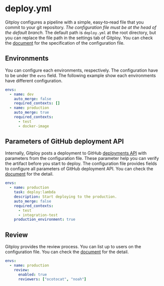 # deploy.yml

Gitploy configures a pipeline with a simple, easy‑to‑read file that you commit to your git repository. *The configuration file must be at the head of the default branch.* The default path is `deploy.yml` at the root directory, but you can replace the file path in the settings tab of Gitploy. You can check the [document](../references/deploy.yml.md) for the specification of the configuration file.

## Environments

You can configure each environments, respectively. The configuration have to be under the `evns` field. The following example show each environments have different configuration.

```yaml
envs:
  - name: dev
    auto_merge: false
    required_contexts: []
  - name: production
    auto_merge: true
    required_contexts: 
      - test
      - docker-image
```

## Parameters of GitHub deployment API

Internally, Gitploy posts a deployment to GitHub [deployments API](https://docs.github.com/en/rest/reference/repos#create-a-deployment) with parameters from the configuration file. These parameter help you can verify the artifact before you start to deploy. The configuration file provides fields to configure all parameters of GitHub deployment API. You can check the [document](../references/deploy.yml.md) for the detail.

```yaml
envs:
  - name: production
    task: deploy:lambda
    description: Start deploying to the production.
    auto_merge: false
    required_contexts:
      - test
      - integration-test
    production_environment: true
```
## Review

Gitploy provides the review process. You can list up to users on the configuration file. You can check the [document](./review.md) for the detail.

```yaml
envs:
  - name: production
    review:
      enabled: true
      reviewers: ["ocotocat", "noah"]
```
